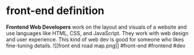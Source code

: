 # front-end definition
**Frontend Web Developers** work on the layout and visuals of a website and use languages like HTML, CSS, and JavaScript. They work with web design and user experience. This kind of web dev is good for someone who likes fine-tuning details.
![[front end road map.png]]
#front-end #frontend  #dev 
